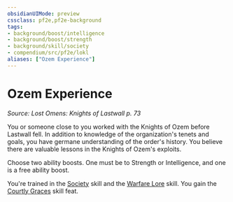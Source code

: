 ```yaml
---
obsidianUIMode: preview
cssclass: pf2e,pf2e-background
tags:
- background/boost/intelligence
- background/boost/strength
- background/skill/society
- compendium/src/pf2e/lokl
aliases: ["Ozem Experience"]
---
```

# Ozem Experience
*Source: Lost Omens: Knights of Lastwall p. 73*  

You or someone close to you worked with the Knights of Ozem before Lastwall fell. In addition to knowledge of the organization's tenets and goals, you have germane understanding of the order's history. You believe there are valuable lessons in the Knights of Ozem's exploits.

Choose two ability boosts. One must be to Strength or Intelligence, and one is a free ability boost.

You're trained in the [Society](skills.md#Society) skill and the [Warfare Lore](skills.md#Lore) skill. You gain the [Courtly Graces](courtly-graces.md) skill feat.